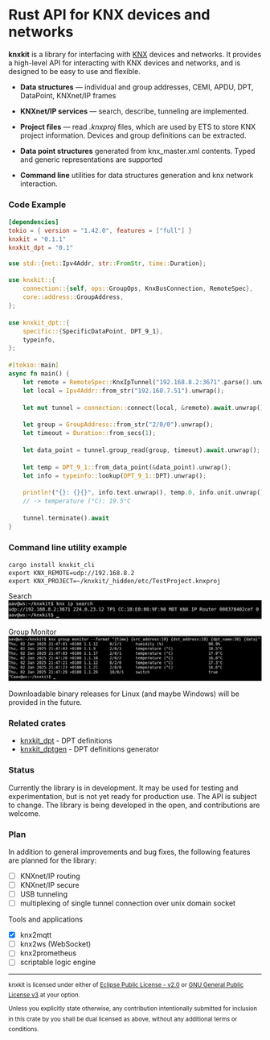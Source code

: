 # Rust API for KNX devices and networks
__knxkit__ is a library for interfacing with [KNX](https://www.knx.org) devices and networks. It provides a high-level API for interacting with KNX devices and networks, and is designed to be easy to use and flexible.

- __Data structures__ — individual and group addresses, CEMI, APDU, DPT, DataPoint, KNXnet/IP frames

- __KNXnet/IP services__ — search, describe, tunneling are implemented.

- __Project files__ — read _.knxproj_ files, which are used by ETS to store KNX project information. Devices and group definitions can be extracted.

- __Data point structures__  generated from knx_master.xml contents. Typed and generic representations are supported

- __Command line__ utilities for data structures generation and knx network interaction.


### Code Example
```toml
[dependencies]
tokio = { version = "1.42.0", features = ["full"] }
knxkit = "0.1.1"
knxkit_dpt = "0.1"
```

```rust
use std::{net::Ipv4Addr, str::FromStr, time::Duration};

use knxkit::{
    connection::{self, ops::GroupOps, KnxBusConnection, RemoteSpec},
    core::address::GroupAddress,
};

use knxkit_dpt::{
    specific::{SpecificDataPoint, DPT_9_1},
    typeinfo,
};

#[tokio::main]
async fn main() {
    let remote = RemoteSpec::KnxIpTunnel("192.168.8.2:3671".parse().unwrap());
    let local = Ipv4Addr::from_str("192.168.7.51").unwrap();

    let mut tunnel = connection::connect(local, &remote).await.unwrap();

    let group = GroupAddress::from_str("2/0/0").unwrap();
    let timeout = Duration::from_secs(1);

    let data_point = tunnel.group_read(group, timeout).await.unwrap();

    let temp = DPT_9_1::from_data_point(&data_point).unwrap();
    let info = typeinfo::lookup(DPT_9_1::DPT).unwrap();

    println!("{}: {}{}", info.text.unwrap(), temp.0, info.unit.unwrap());
    // -> temperature (°C): 19.5°C

    tunnel.terminate().await
}
```

### Command line utility example
```shell
cargo install knxkit_cli
export KNX_REMOTE=udp://192.168.8.2
export KNX_PROJECT=~/knxkit/_hidden/etc/TestProject.knxproj
```

Search
![search](https://github.com/knxkit/knxkit/blob/master/.github/images/search.png)

Group Monitor
![group monitor](https://github.com/knxkit/knxkit/blob/master/.github/images/monitor.png)

Downloadable binary releases for Linux (and maybe Windows) will be provided in the future.

### Related crates
  - [knxkit_dpt](https://crates.io/crates/knxkit_dpt) - DPT definitions
  - [knxkit_dptgen](https://crates.io/crates/knxkit_dptgen) - DPT definitions generator

### Status
Currently the library is in development. It may be used for testing and experimentation, but is not yet ready for production use. The API is subject to change. The library is being developed in the open, and contributions are welcome.

### Plan
In addition to general improvements and bug fixes, the following features are planned for the library:
  - [ ] KNXnet/IP routing
  - [ ] KNXnet/IP secure
  - [ ] USB tunneling
  - [ ] multiplexing of single tunnel connection over unix domain socket
  
Tools and applications  
  - [x] knx2mqtt
  - [ ] knx2ws (WebSocket)
  - [ ] knx2prometheus
  - [ ] scriptable logic engine

<hr>
<sup>
knxkit is licensed under either of <a href="LICENSE.EPL">Eclipse Public License - v2.0</a> or <a href="LICENSE.GPL">GNU General Public License v3</a> at your option.
</sup>
<br>
<sub>
Unless you explicitly state otherwise, any contribution intentionally submitted
for inclusion in this crate by you  shall
be dual licensed as above, without any additional terms or conditions.
</sub>
